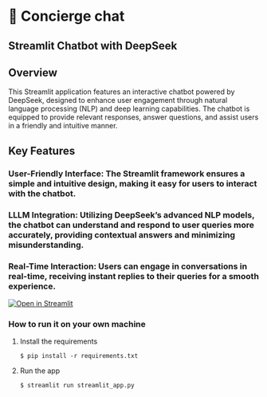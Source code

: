 # 🎈 Concierge chat

##  Streamlit Chatbot with DeepSeek
##  Overview
This Streamlit application features an interactive chatbot powered by DeepSeek, designed to enhance user engagement through natural language processing (NLP) and deep learning capabilities. The chatbot is equipped to provide relevant responses, answer questions, and assist users in a friendly and intuitive manner.

##  Key Features
###  User-Friendly Interface: The Streamlit framework ensures a simple and intuitive design, making it easy for users to interact with the chatbot.

###  LLLM Integration: Utilizing DeepSeek’s advanced NLP models, the chatbot can understand and respond to user queries more accurately, providing contextual answers and minimizing misunderstanding.

###  Real-Time Interaction: Users can engage in conversations in real-time, receiving instant replies to their queries for a smooth experience.

[![Open in Streamlit](https://static.streamlit.io/badges/streamlit_badge_black_white.svg)](https://blank-app-template.streamlit.app/)

### How to run it on your own machine

1. Install the requirements

   ```
   $ pip install -r requirements.txt
   ```

2. Run the app

   ```
   $ streamlit run streamlit_app.py
   ```
